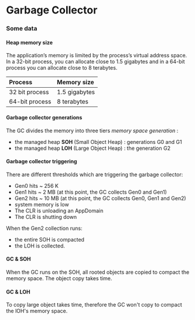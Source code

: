 # Garbage Collector

### Some data

#### Heap memory size

The application’s memory is limited by the process’s virtual address space. 
In a 32-bit process, you can allocate close to 1.5 gigabytes and in a 64-bit process you can allocate close to 8 terabytes.

|Process | Memory size |
|:-------|:------------|
|32 bit process | 1.5 gigabytes |
|64-bit process | 8 terabytes   |


#### Garbage collector generations

The GC divides the memory into three tiers _memory space generation_ :
- the managed heap __SOH__ (Small Object Heap) : generations G0 and G1
- the managed heap __LOH__ (Large Object Heap) : the generation G2

#### Garbage collector triggering

There are different thresholds which are triggering the garbage collector:
- Gen0 hits ~ 256 K
- Gen1 hits ~ 2 MB (at this point, the GC collects Gen0 and Gen1)
- Gen2 hits ~ 10 MB (at this point, the GC collects Gen0, Gen1 and Gen2)
- system memory is low
- The CLR is unloading an AppDomain
- The CLR is shutting down

When the Gen2 collection runs:
- the entire SOH is compacted
- the LOH is collected.

#### GC & SOH

When the GC runs on the SOH, all rooted objects are copied to compact the memory space. The object copy takes time.

#### GC & LOH

To copy large object takes time, therefore the GC won't copy to compact the lOH's memory space.





